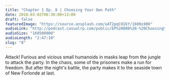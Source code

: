 ```yaml
---
title: "Chapter 1 Ep. 8 | Choosing Your Own Path"
date: 2018-03-02T06:30:00+13:00
draft: false
featuredImage: "https://source.unsplash.com/uAT2pqC01kY/1600x900"
audioLink: "http://podcast.casualrp.com/public/EP%20008%20-%20Choosing%20Your%20Own%20Path%20.mp3"
audioSize: "160500000"
audioLength: "2:47:10"
slug: "8"
---
```


Attack! Furious and vicious small humanoids in masks leap from the jungle to attack the party. In the chaos, some of the prisoners make a run for freedom. But after the night's battle, the party makes it to the seaside town of New Forlonde at last.
